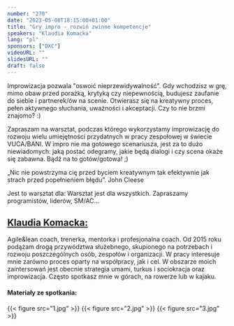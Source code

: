 ```yaml
---
number: "270"
date: "2023-05-08T18:15:00+01:00"
title: "Gry impro - rozwiń zwinne kompetencje"
speakers: "Klaudia Komacka"
lang: "pl"
sponsors: ["DXC"]
videoURL: ""
slidesURL: ""
draft: false
---
```


Improwizacja pozwala "oswoić nieprzewidywalność". Gdy wchodzisz w grę, mimo obaw przed porażką, krytyką czy niepewnością, budujesz zaufanie do siebie i partnerek/ów na scenie. Otwierasz się na kreatywny proces, pełen aktywnego słuchania, uważności i akceptacji. Czy to nie brzmi znajomo? :)

Zapraszam na warsztat, podczas którego wykorzystamy improwizację do rozwoju wielu umiejętności przydatnych w pracy zespołowej w świecie VUCA/BANI. W impro nie ma gotowego scenariusza, jest za to dużo niewiadomych: jaką postać odegramy, jakie będą dialogi i czy scena okaże się zabawna. Bądź na to gotów/gotowa! ;)

„Nic nie powstrzyma cię przed byciem kreatywnym tak efektywnie jak strach przed popełnieniem błędu”. John Cleese

Jest to warsztat dla: Warsztat jest dla wszystkich. Zapraszamy programistów, liderów, SM/AC...

## [Klaudia Komacka:](https://www.linkedin.com/in/klaudiakomacka/)

Agile&lean coach, trenerka, mentorka i profesjonalna coach. Od 2015 roku podążam drogą przywództwa służebnego, skupionego na potrzebach i rozwoju poszczególnych osób, zespołów i organizacji. W pracy interesuje mnie zarówno proces oparty na współpracy, jak i cel. W obszarze moich zaintersowań jest obecnie strategia umami, turkus i sociokracja oraz improwizacja. Często spotkasz mnie w górach, na rowerze lub w kajaku.

#### Materiały ze spotkania:
{{< figure src="1.jpg" >}}
{{< figure src="2.jpg" >}}
{{< figure src="3.jpg" >}}




